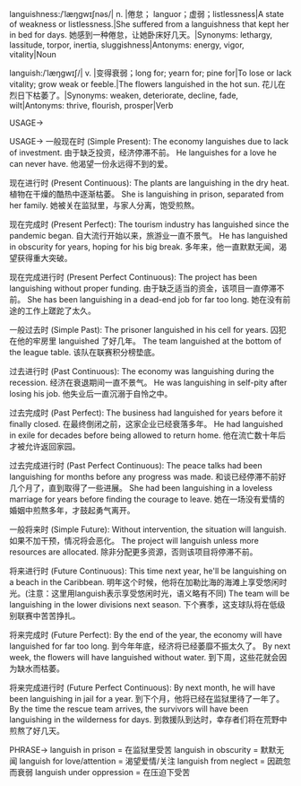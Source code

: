 languishness:/ˈlæŋɡwɪʃnəs/| n. |倦怠； languor；虚弱；listlessness|A state of weakness or listlessness.|She suffered from a languishness that kept her in bed for days. 她感到一种倦怠，让她卧床好几天。|Synonyms: lethargy, lassitude, torpor, inertia, sluggishness|Antonyms: energy, vigor, vitality|Noun


languish:/ˈlæŋɡwɪʃ/| v. |变得衰弱；long for; yearn for; pine for|To lose or lack vitality; grow weak or feeble.|The flowers languished in the hot sun. 花儿在烈日下枯萎了。|Synonyms: weaken, deteriorate, decline, fade, wilt|Antonyms: thrive, flourish, prosper|Verb


USAGE->

USAGE->
一般现在时 (Simple Present):
The economy languishes due to lack of investment. 由于缺乏投资，经济停滞不前。
He languishes for a love he can never have. 他渴望一份永远得不到的爱。


现在进行时 (Present Continuous):
The plants are languishing in the dry heat. 植物在干燥的酷热中逐渐枯萎。
She is languishing in prison, separated from her family. 她被关在监狱里，与家人分离，饱受煎熬。


现在完成时 (Present Perfect):
The tourism industry has languished since the pandemic began. 自大流行开始以来，旅游业一直不景气。
He has languished in obscurity for years, hoping for his big break. 多年来，他一直默默无闻，渴望获得重大突破。


现在完成进行时 (Present Perfect Continuous):
The project has been languishing without proper funding.  由于缺乏适当的资金，该项目一直停滞不前。
She has been languishing in a dead-end job for far too long.  她在没有前途的工作上蹉跎了太久。


一般过去时 (Simple Past):
The prisoner languished in his cell for years. 囚犯在他的牢房里 languished 了好几年。
The team languished at the bottom of the league table. 该队在联赛积分榜垫底。


过去进行时 (Past Continuous):
The economy was languishing during the recession.  经济在衰退期间一直不景气。
He was languishing in self-pity after losing his job. 他失业后一直沉溺于自怜之中。


过去完成时 (Past Perfect):
The business had languished for years before it finally closed. 在最终倒闭之前，这家企业已经衰落多年。
He had languished in exile for decades before being allowed to return home. 他在流亡数十年后才被允许返回家园。


过去完成进行时 (Past Perfect Continuous):
The peace talks had been languishing for months before any progress was made. 和谈已经停滞不前好几个月了，直到取得了一些进展。
She had been languishing in a loveless marriage for years before finding the courage to leave. 她在一场没有爱情的婚姻中煎熬多年，才鼓起勇气离开。


一般将来时 (Simple Future):
Without intervention, the situation will languish. 如果不加干预，情况将会恶化。
The project will languish unless more resources are allocated. 除非分配更多资源，否则该项目将停滞不前。


将来进行时 (Future Continuous):
This time next year, he'll be languishing on a beach in the Caribbean. 明年这个时候，他将在加勒比海的海滩上享受悠闲时光。(注意：这里用languish表示享受悠闲时光，语义略有不同)
The team will be languishing in the lower divisions next season.  下个赛季，这支球队将在低级别联赛中苦苦挣扎。


将来完成时 (Future Perfect):
By the end of the year, the economy will have languished for far too long. 到今年年底，经济将已经萎靡不振太久了。
By next week, the flowers will have languished without water. 到下周，这些花就会因为缺水而枯萎。


将来完成进行时 (Future Perfect Continuous):
By next month, he will have been languishing in jail for a year. 到下个月，他将已经在监狱里待了一年了。
By the time the rescue team arrives, the survivors will have been languishing in the wilderness for days. 到救援队到达时，幸存者们将在荒野中煎熬了好几天。



PHRASE->
languish in prison = 在监狱里受苦
languish in obscurity = 默默无闻
languish for love/attention = 渴望爱情/关注
languish from neglect = 因疏忽而衰弱
languish under oppression = 在压迫下受苦
